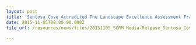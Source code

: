 ```yaml
---
layout: post
title: 'Sentosa Cove Accredited The Landscape Excellence Assessment Framework Certification'
date: 2015-11-05T00:00:00.000Z
file_url: /resources/news/files/20151105_SCRM_Media-Release_Sentosa_Cove_Accredited_LEAF_Certification.pdf

---
```


